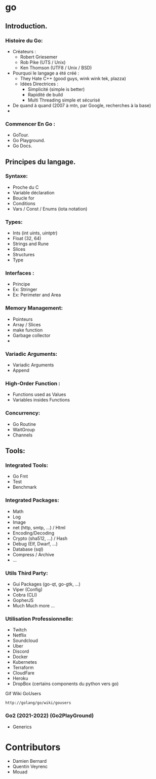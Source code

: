 # go


## Introduction.

### Histoire du Go:
 - Créateurs :
    - Robert Griesemer
    - Rob Pike (UTS / Unix)
    - Ken Thomson (UTF8 / Unix / BSD)
 - Pourquoi le langage a été créé :
    - They Hate C++ (good guys, wink wink tek, plazza)
     - Idées Directrices :
        - Simplicité (simple is better)
        - Rapidité de build
        - Multi Threading simple et sécurisé
 - De quand à quand (2007 à mtn, par Google, recherches à la base)
 -  

### Commencer En Go :
 - GoTour.
 - Go Playground.
 - Go Docs.

## Principes du langage.

### Syntaxe:
 - Proche du C
 - Variable déclaration
 - Boucle for
 - Conditions
 - Vars / Const / Enums (iota notation)

### Types:
 - Ints (int uints, uintptr)
 - Float (32, 64) 
 - Strings and Rune
 - Slices
 - Structures
 - Type 

### Interfaces :
 - Principe
 - Ex: Stringer
 - Ex: Perimeter and Area

### Memory Management:
 - Pointeurs
 - Array / Slices
 - make function
 - Garbage collector
 - 
 
### Variadic Arguments:
 - Variadic Arguments
 - Append


### High-Order Function :
 - Functions used as Values
 - Variables insides Functions

### Concurrency:
 - Go Routine
 - WaitGroup
 - Channels

 
## Tools:
 
### Integrated Tools:
 - Go Fmt
 - Test
 - Benchmark

### Integrated Packages:
 - Math
 - Log
 - Image
 - net (http, smtp, ...) / Html 
 - Encoding/Decoding
 - Crypto (sha512, ...) / Hash
 - Debug (Elf, Dwarf, ...)
 - Database (sql)
 - Compress / Archive
 - ...
 
### Utils Third Party:
 - Gui Packages (go-qt, go-gtk, ...)
 - Viper (Config)
 - Cobra (CLI)
 - GopherJS 
 - Much Much more ...

### Utilisation Professionnelle:
 - Twitch
 - Netflix
 - Soundcloud
 - Uber
 - Discord
 - Docker
 - Kubernetes
 - Terraform
 - CloudFare
 - Heroku
 - DropBox (certains components du python vers go)
 
Gif Wiki GoUsers
```
http://golang/go/wiki/gousers
```

### Go2 (2021-2022) (Go2PlayGround)
 - Generics

# Contributors
 - Damien Bernard
 - Quentin Veyrenc
 - Mouad
